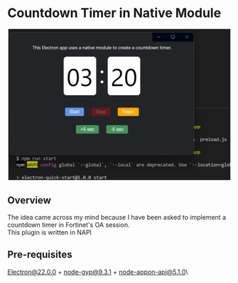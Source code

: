 # Countdown Timer in Native Module

<center>
  <img src="./screenshot.png" width="500">
</center>

## Overview
The idea came across my mind because I have been asked to implement a countdown timer in Fortinet's OA session.\
This plugin is written in NAPI

## Pre-requisites
Electron@22.0.0 + node-gyp@9.3.1 + node-appon-api@5.1.0\
